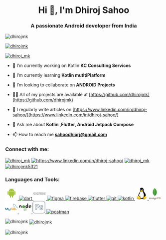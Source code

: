 <h1 align="center">Hi 👋, I'm Dhiroj Sahoo</h1>
<h3 align="center">A passionate Android developer from India</h3>

<p align="left"> <img src="https://komarev.com/ghpvc/?username=dhirojmk&label=Profile%20views&color=0e75b6&style=flat" alt="dhirojmk" /> </p>

<p align="left"> <a href="https://github.com/ryo-ma/github-profile-trophy"><img src="https://github-profile-trophy.vercel.app/?username=dhirojmk" alt="dhirojmk" /></a> </p>

<p align="left"> <a href="https://twitter.com/dhiroj_mk" target="blank"><img src="https://img.shields.io/twitter/follow/dhiroj_mk?logo=twitter&style=for-the-badge" alt="dhiroj_mk" /></a> </p>

- 🔭 I’m currently working on Kotlin **KC Consulting Services**

- 🌱 I’m currently learning **Kotlin mutltiPlatform**

- 👯 I’m looking to collaborate on **ANDROID Projects**

- 👨‍💻 All of my projects are available at [https://github.com/dhirojmk](https://github.com/dhirojmk)

- 📝 I regularly write articles on [https://www.linkedin.com/in/dhiroj-sahoo/](https://www.linkedin.com/in/dhiroj-sahoo/)

- 💬 Ask me about **Kotlin ,Flutter, Android Jetpack Compose**

- 📫 How to reach me **sahoodhiorj@gmail.com**

<h3 align="left">Connect with me:</h3>
<p align="left">
<a href="https://twitter.com/dhiroj_mk" target="blank"><img align="center" src="https://raw.githubusercontent.com/rahuldkjain/github-profile-readme-generator/master/src/images/icons/Social/twitter.svg" alt="dhiroj_mk" height="30" width="40" /></a>
<a href="https://linkedin.com/in/https://www.linkedin.com/in/dhiroj-sahoo/" target="blank"><img align="center" src="https://raw.githubusercontent.com/rahuldkjain/github-profile-readme-generator/master/src/images/icons/Social/linked-in-alt.svg" alt="https://www.linkedin.com/in/dhiroj-sahoo/" height="30" width="40" /></a>
<a href="https://instagram.com/dhiroj_mk" target="blank"><img align="center" src="https://raw.githubusercontent.com/rahuldkjain/github-profile-readme-generator/master/src/images/icons/Social/instagram.svg" alt="dhiroj_mk" height="30" width="40" /></a>
<a href="https://discord.gg/dhirojmk5321" target="blank"><img align="center" src="https://raw.githubusercontent.com/rahuldkjain/github-profile-readme-generator/master/src/images/icons/Social/discord.svg" alt="dhirojmk5321" height="30" width="40" /></a>
</p>

<h3 align="left">Languages and Tools:</h3>
<p align="left"> <a href="https://developer.android.com" target="_blank" rel="noreferrer"> <img src="https://raw.githubusercontent.com/devicons/devicon/master/icons/android/android-original-wordmark.svg" alt="android" width="40" height="40"/> </a> <a href="https://dart.dev" target="_blank" rel="noreferrer"> <img src="https://www.vectorlogo.zone/logos/dartlang/dartlang-icon.svg" alt="dart" width="40" height="40"/> </a> <a href="https://expressjs.com" target="_blank" rel="noreferrer"> <img src="https://raw.githubusercontent.com/devicons/devicon/master/icons/express/express-original-wordmark.svg" alt="express" width="40" height="40"/> </a> <a href="https://www.figma.com/" target="_blank" rel="noreferrer"> <img src="https://www.vectorlogo.zone/logos/figma/figma-icon.svg" alt="figma" width="40" height="40"/> </a> <a href="https://firebase.google.com/" target="_blank" rel="noreferrer"> <img src="https://www.vectorlogo.zone/logos/firebase/firebase-icon.svg" alt="firebase" width="40" height="40"/> </a> <a href="https://flutter.dev" target="_blank" rel="noreferrer"> <img src="https://www.vectorlogo.zone/logos/flutterio/flutterio-icon.svg" alt="flutter" width="40" height="40"/> </a> <a href="https://git-scm.com/" target="_blank" rel="noreferrer"> <img src="https://www.vectorlogo.zone/logos/git-scm/git-scm-icon.svg" alt="git" width="40" height="40"/> </a> <a href="https://kotlinlang.org" target="_blank" rel="noreferrer"> <img src="https://www.vectorlogo.zone/logos/kotlinlang/kotlinlang-icon.svg" alt="kotlin" width="40" height="40"/> </a> <a href="https://www.linux.org/" target="_blank" rel="noreferrer"> <img src="https://raw.githubusercontent.com/devicons/devicon/master/icons/linux/linux-original.svg" alt="linux" width="40" height="40"/> </a> <a href="https://www.mongodb.com/" target="_blank" rel="noreferrer"> <img src="https://raw.githubusercontent.com/devicons/devicon/master/icons/mongodb/mongodb-original-wordmark.svg" alt="mongodb" width="40" height="40"/> </a> <a href="https://www.mysql.com/" target="_blank" rel="noreferrer"> <img src="https://raw.githubusercontent.com/devicons/devicon/master/icons/mysql/mysql-original-wordmark.svg" alt="mysql" width="40" height="40"/> </a> <a href="https://nodejs.org" target="_blank" rel="noreferrer"> <img src="https://raw.githubusercontent.com/devicons/devicon/master/icons/nodejs/nodejs-original-wordmark.svg" alt="nodejs" width="40" height="40"/> </a> <a href="https://www.photoshop.com/en" target="_blank" rel="noreferrer"> <img src="https://raw.githubusercontent.com/devicons/devicon/master/icons/photoshop/photoshop-line.svg" alt="photoshop" width="40" height="40"/> </a> <a href="https://postman.com" target="_blank" rel="noreferrer"> <img src="https://www.vectorlogo.zone/logos/getpostman/getpostman-icon.svg" alt="postman" width="40" height="40"/> </a> </p>

<p><img align="left" src="https://github-readme-stats.vercel.app/api/top-langs?username=dhirojmk&show_icons=true&locale=en&layout=compact" alt="dhirojmk" /></p>

<p>&nbsp;<img align="center" src="https://github-readme-stats.vercel.app/api?username=dhirojmk&show_icons=true&locale=en" alt="dhirojmk" /></p>

<p><img align="center" src="https://github-readme-streak-stats.herokuapp.com/?user=dhirojmk&" alt="dhirojmk" /></p>
